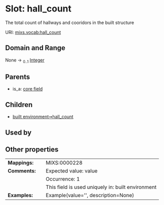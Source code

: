 
# Slot: hall_count


The total count of hallways and cooridors in the built structure

URI: [mixs.vocab:hall_count](https://w3id.org/mixs/vocab/hall_count)


## Domain and Range

None &#8594;  <sub>0..1</sub> [Integer](types/Integer.md)

## Parents

 *  is_a: [core field](core_field.md)

## Children

 *  [built environment➞hall_count](built_environment_hall_count.md)

## Used by


## Other properties

|  |  |  |
| --- | --- | --- |
| **Mappings:** | | MIXS:0000228 |
| **Comments:** | | Expected value: value |
|  | | Occurrence: 1 |
|  | | This field is used uniquely in: built environment |
| **Examples:** | | Example(value='', description=None) |

